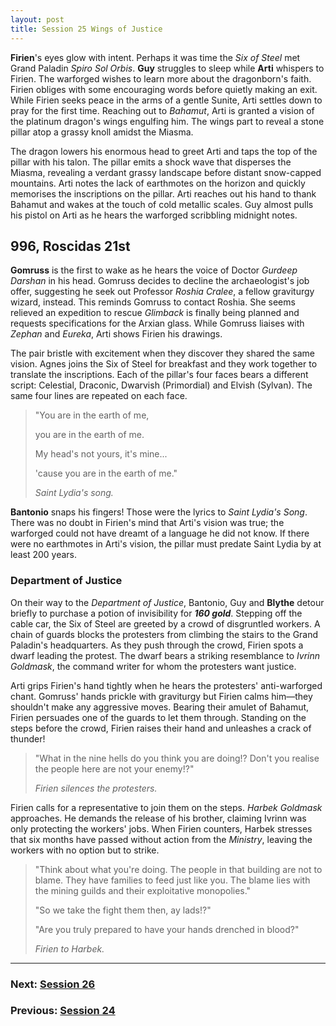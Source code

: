 ```yaml
---
layout: post
title: Session 25 Wings of Justice
---
```


**Firien**'s eyes glow with intent. Perhaps it was time the *Six of Steel* met Grand Paladin *Spiro Sol Orbis*. **Guy** struggles to sleep while **Arti** whispers to Firien. The warforged wishes to learn more about the dragonborn's faith. Firien obliges with some encouraging words before quietly making an exit. While Firien seeks peace in the arms of a gentle Sunite, Arti settles down to pray for the first time. Reaching out to *Bahamut*, Arti is granted a vision of the platinum dragon's wings engulfing him. The wings part to reveal a stone pillar atop a grassy knoll amidst the Miasma.

The dragon lowers his enormous head to greet Arti and taps the top of the pillar with his talon. The pillar emits a shock wave that disperses the Miasma, revealing a verdant grassy landscape before distant snow-capped mountains. Arti notes the lack of earthmotes on the horizon and quickly memorises the inscriptions on the pillar. Arti reaches out his hand to thank Bahamut and wakes at the touch of cold metallic scales. Guy almost pulls his pistol on Arti as he hears the warforged scribbling midnight notes.

## **996, Roscidas 21st**

**Gomruss** is the first to wake as he hears the voice of Doctor *Gurdeep Darshan* in his head. Gomruss decides to decline the archaeologist's job offer, suggesting he seek out Professor *Roshia Cralee*, a fellow graviturgy wizard, instead. This reminds Gomruss to contact Roshia. She seems relieved an expedition to rescue *Glimback* is finally being planned and requests specifications for the Arxian glass. While Gomruss liaises with *Zephan* and *Eureka*, Arti shows Firien his drawings.

The pair bristle with excitement when they discover they shared the same vision. Agnes joins the Six of Steel for breakfast and they work together to translate the inscriptions. Each of the pillar's four faces bears a different script: Celestial, Draconic, Dwarvish (Primordial) and Elvish (Sylvan). The same four lines are repeated on each face.

> "You are in the earth of me,
>
> you are in the earth of me.
>
> My head's not yours, it's mine...
>
> 'cause you are in the earth of me."
>
> *Saint Lydia's song.*

**Bantonio** snaps his fingers! Those were the lyrics to *Saint Lydia's Song*. There was no doubt in Firien's mind that Arti's vision was true; the warforged could not have dreamt of a language he did not know. If there were no earthmotes in Arti's vision, the pillar must predate Saint Lydia by at least 200 years.

### Department of Justice

On their way to the *Department of Justice*, Bantonio, Guy and **Blythe** detour briefly to purchase a potion of invisibility for ***160 gold***. Stepping off the cable car, the Six of Steel are greeted by a crowd of disgruntled workers. A chain of guards blocks the protesters from climbing the stairs to the Grand Paladin's headquarters. As they push through the crowd, Firien spots a dwarf leading the protest. The dwarf bears a striking resemblance to *Ivrinn Goldmask*, the command writer for whom the protesters want justice.

Arti grips Firien's hand tightly when he hears the protesters' anti-warforged chant. Gomruss' hands prickle with graviturgy but Firien calms him—they shouldn't make any aggressive moves. Bearing their amulet of Bahamut, Firien persuades one of the guards to let them through. Standing on the steps before the crowd, Firien raises their hand and unleashes a crack of thunder!

> "What in the nine hells do you think you are doing!? Don't you realise the people here are not your enemy!?"
>
> *Firien silences the protesters.*

Firien calls for a representative to join them on the steps. *Harbek Goldmask* approaches. He demands the release of his brother, claiming Ivrinn was only protecting the workers' jobs. When Firien counters, Harbek stresses that six months have passed without action from the *Ministry*, leaving the workers with no option but to strike.

> "Think about what you're doing. The people in that building are not to blame. They have families to feed just like you. The blame lies with the mining guilds and their exploitative monopolies."
>
> "So we take the fight them then, ay lads!?"
>
> "Are you truly prepared to have your hands drenched in blood?"
>
> *Firien to Harbek.*

---

### **Next: [Session 26](session-26)**
### **Previous: [Session 24](session-24)**
